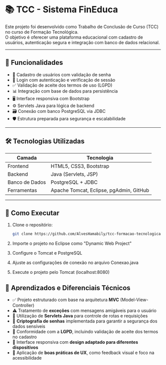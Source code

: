 # 📚 TCC - Sistema FinEduca

Este projeto foi desenvolvido como Trabalho de Conclusão de Curso (TCC) no curso de Formação Tecnológica.  
O objetivo é oferecer uma plataforma educacional com cadastro de usuários, autenticação segura e integração com banco de dados relacional.

---

## 🚀 Funcionalidades

- 🧾 Cadastro de usuários com validação de senha
- 🔐 Login com autenticação e verificação de sessão
- ✅ Validação de aceite dos termos de uso (LGPD)
- 📊 Integração com base de dados para persistência
- 🖥️ Interface responsiva com Bootstrap
- ⚙️ Servlets Java para lógica de backend
- 🗃️ Conexão com banco PostgreSQL via JDBC
- 🛡️ Estrutura preparada para segurança e escalabilidade

---

## 🛠️ Tecnologias Utilizadas

| Camada        | Tecnologia           |
|---------------|----------------------|
| Frontend      | HTML5, CSS3, Bootstrap |
| Backend       | Java (Servlets, JSP) |
| Banco de Dados| PostgreSQL + JDBC    |
| Ferramentas   | Apache Tomcat, Eclipse, pgAdmin, GitHub |

---

## 🧪 Como Executar

1. Clone o repositório:
   ```bash
   git clone https://github.com/AlvesHamabily/tcc-formacao-tecnologica.git

2. Importe o projeto no Eclipse como "Dynamic Web Project"

3. Configure o Tomcat e PostgreSQL

4. Ajuste as configurações de conexão no arquivo Conexao.java

5. Execute o projeto pelo Tomcat (localhost:8080)


## 🧠 Aprendizados e Diferenciais Técnicos

- ✅ Projeto estruturado com base na arquitetura **MVC** (Model-View-Controller)
- ⚠️ Tratamento de **exceções** com mensagens amigáveis para o usuário
- 🧭 Utilização de **Servlets Java** para controle de rotas e requisições
- 🔐 **Criptografia de senhas** implementada para garantir a segurança dos dados sensíveis
- 📜 Conformidade com a **LGPD**, incluindo validação de aceite dos termos no cadastro
- 📱 Interface responsiva com **design adaptado para diferentes dispositivos**
- 🧩 Aplicação de **boas práticas de UX**, como feedback visual e foco na acessibilidade
